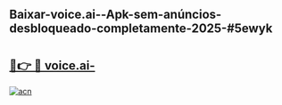 ## Baixar-voice.ai--Apk-sem-anúncios-desbloqueado-completamente-2025-#5ewyk

# <h2><a href="https://ainizakaria.my?title=voice.ai-&ref=22M">🔗👉 🔴 voice.ai-</a></h2>

[![acn](https://github.com/user-attachments/assets/0f9c940e-d8b0-45ae-aac7-cd30a18b3e1c)](https://ainizakaria.my?title=voice.ai-&ref=22M)

